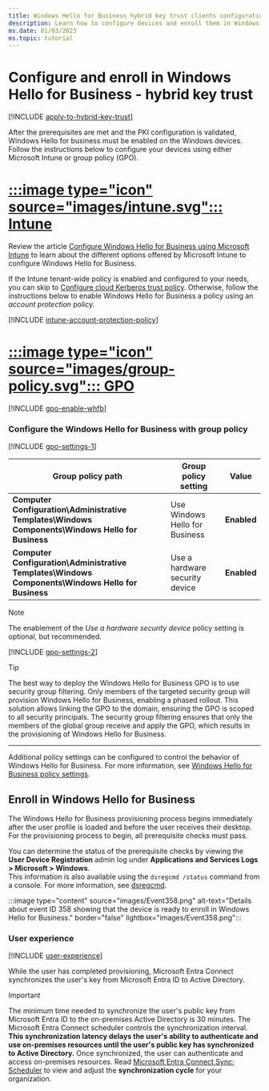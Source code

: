 ```yaml
---
title: Windows Hello for Business hybrid key trust clients configuration and enrollment
description: Learn how to configure devices and enroll them in Windows Hello for Business in a hybrid key trust scenario.
ms.date: 01/03/2023
ms.topic: tutorial
---
```


# Configure and enroll in Windows Hello for Business - hybrid key trust

[!INCLUDE [apply-to-hybrid-key-trust](includes/apply-to-hybrid-key-trust.md)]

After the prerequisites are met and the PKI configuration is validated, Windows Hello for business must be enabled on the Windows devices. Follow the instructions below to configure your devices using either Microsoft Intune or group policy (GPO).

# [:::image type="icon" source="images/intune.svg"::: **Intune**](#tab/intune)

Review the article [Configure Windows Hello for Business using Microsoft Intune](../configure.md#configure-windows-hello-for-business-using-microsoft-intune) to learn about the different options offered by Microsoft Intune to configure Windows Hello for Business.

If the Intune tenant-wide policy is enabled and configured to your needs, you can skip to [Configure cloud Kerberos trust policy](#configure-the-cloud-kerberos-trust-policy). Otherwise, follow the instructions below to enable Windows Hello for Business a policy using an *account protection* policy.

[!INCLUDE [intune-account-protection-policy](includes/intune-account-protection-policy.md)]

# [:::image type="icon" source="images/group-policy.svg"::: **GPO**](#tab/gpo)

[!INCLUDE [gpo-enable-whfb](includes/gpo-enable-whfb.md)]

### Configure the Windows Hello for Business with group policy

[!INCLUDE [gpo-settings-1](../../../../../includes/configure/gpo-settings-1.md)]

| Group policy path | Group policy setting | Value |
| - | - | - |
| **Computer Configuration\Administrative Templates\Windows Components\Windows Hello for Business** |Use Windows Hello for Business| **Enabled**|
| **Computer Configuration\Administrative Templates\Windows Components\Windows Hello for Business** |Use a hardware security device| **Enabled**|

> [!NOTE]
> The enablement of the *Use a hardware security device* policy setting is optional, but recommended.

[!INCLUDE [gpo-settings-2](../../../../../includes/configure/gpo-settings-2.md)]

> [!TIP]
> The best way to deploy the Windows Hello for Business GPO is to use security group filtering. Only members of the targeted security group will provision Windows Hello for Business, enabling a phased rollout. This solution allows linking the GPO to the domain, ensuring the GPO is scoped to all security principals. The security group filtering ensures that only the members of the global group receive and apply the GPO, which results in the provisioning of Windows Hello for Business.

---

Additional policy settings can be configured to control the behavior of Windows Hello for Business. For more information, see [Windows Hello for Business policy settings](../policy-settings.md).

## Enroll in Windows Hello for Business

The Windows Hello for Business provisioning process begins immediately after the user profile is loaded and before the user receives their desktop. For the provisioning process to begin, all prerequisite checks must pass.

You can determine the status of the prerequisite checks by viewing the **User Device Registration** admin log under **Applications and Services Logs > Microsoft > Windows**.\
This information is also available using the `dsregcmd /status` command from a console. For more information, see [dsregcmd][AZ-4].

:::image type="content" source="images/Event358.png" alt-text="Details about event ID 358 showing that the device is ready to enroll in Windows Hello for Business." border="false" lightbox="images/Event358.png":::

### User experience

[!INCLUDE [user-experience](includes/user-experience.md)]

While the user has completed provisioning, Microsoft Entra Connect synchronizes the user's key from Microsoft Entra ID to Active Directory.

> [!IMPORTANT]
> The minimum time needed to synchronize the user's public key from Microsoft Entra ID to the on-premises Active Directory is 30 minutes. The Microsoft Entra Connect scheduler controls the synchronization interval.
> **This synchronization latency delays the user's ability to authenticate and use on-premises resources until the user's public key has synchronized to Active Directory.** Once synchronized, the user can authenticate and access on-premises resources.
> Read [Microsoft Entra Connect Sync: Scheduler][AZ-5] to view and adjust the **synchronization cycle** for your organization.

<!--links-->
[AZ-4]: /azure/active-directory/devices/troubleshoot-device-dsregcmd
[AZ-5]: /azure/active-directory/connect/active-directory-aadconnectsync-feature-scheduler
